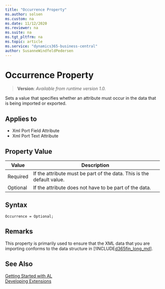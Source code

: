```yaml
---
title: "Occurrence Property"
ms.author: solsen
ms.custom: na
ms.date: 11/12/2020
ms.reviewer: na
ms.suite: na
ms.tgt_pltfrm: na
ms.topic: article
ms.service: "dynamics365-business-central"
author: SusanneWindfeldPedersen
---
```

[//]: # (START>DO_NOT_EDIT)
[//]: # (IMPORTANT:Do not edit any of the content between here and the END>DO_NOT_EDIT.)
[//]: # (Any modifications should be made in the .xml files in the ModernDev repo.)
# Occurrence Property
> **Version**: _Available from runtime version 1.0._

Sets a value that specifies whether an attribute must occur in the data that is being imported or exported.

## Applies to
-   Xml Port Field Attribute
-   Xml Port Text Attribute

## Property Value

|Value|Description|
|-----------|---------------------------------------|
|Required|If the attribute must be part of the data. This is the default value.|
|Optional|If the attribute does not have to be part of the data.|
[//]: # (IMPORTANT: END>DO_NOT_EDIT)

## Syntax

```AL
Occurrence = Optional;
```
  
## Remarks  

This property is primarily used to ensure that the XML data that you are importing conforms to the data structure in [!INCLUDE[d365fin_long_md](../includes/d365fin_long_md.md)].  
  
## See Also  
[Getting Started with AL](../devenv-get-started.md)  
[Developing Extensions](../devenv-dev-overview.md)  